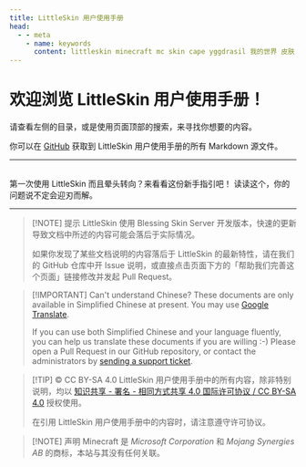 ```yaml
---
title: LittleSkin 用户使用手册
head:
  - - meta
    - name: keywords
      content: littleskin minecraft mc skin cape yggdrasil 我的世界 皮肤 披风 皮肤站 外置登录
---
```


# 欢迎浏览 LittleSkin 用户使用手册！ <Badge type="tip" text="新版公测" />

请查看左侧的目录，或是使用页面顶部的搜索，来寻找你想要的内容。

你可以在 [GitHub](https://github.com/LittleSkinChina/manual-ng) 获取到 LittleSkin 用户使用手册的所有 Markdown 源文件。

---

<br />
<NCard title="🧑‍🏫 新手指引" link="/newbee/">
第一次使用 LittleSkin 而且晕头转向？来看看这份新手指引吧！
</NCard>
<NCard title="🤔 遇到问题了？" link="/problems/">
读读这个，你的问题说不定会迎刃而解。
</NCard>

---

> [!NOTE] 提示
> LittleSkin 使用 Blessing Skin Server 开发版本，快速的更新导致文档中所述的内容可能会落后于实际情况。
>
> 如果你发现了某些文档说明的内容落后于 LittleSkin 的最新特性，请在我们的 GitHub 仓库中开 Issue 说明，或直接点击页面下方的「帮助我们完善这个页面」链接修改并发起 Pull Request。

> [!IMPORTANT] Can't understand Chinese?
> These documents are only available in Simplified Chinese at present. You may use [Google Translate](https://translate.google.com/?sl=zh-CN&op=websites).
>
> If you can use both Simplified Chinese and your language fluently, you can help us translate these documents if you are willing :-) Please open a Pull Request in our GitHub repository, or contact the administrators by [sending a support ticket](/email.html).

> [!TIP] ©️ CC BY-SA 4.0
> LittleSkin 用户使用手册中的所有内容，除非特别说明，均以 [知识共享 - 署名 - 相同方式共享 4.0 国际许可协议 / CC BY-SA 4.0](https://creativecommons.org/licenses/by-sa/4.0/deed.zh) 授权使用。
>
> 在引用 LittleSkin 用户使用手册中的内容时，请注意遵守许可协议。

> [!NOTE] 声明
> Minecraft 是 *Microsoft Corporation* 和 *Mojang Synergies AB* 的商标，本站与其没有任何关联。
